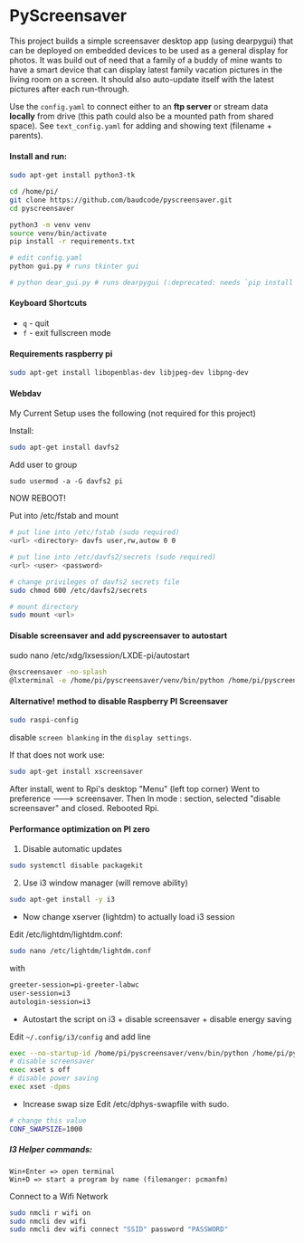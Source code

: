 # PyScreensaver

This project builds a simple screensaver desktop app (using dearpygui) that can be deployed on embedded devices to 
be used as a general display for photos. It was build out of need that a family of a buddy of mine wants to have a smart
device that can display latest family vacation pictures in the living room on a screen. 
It should also auto-update itself with the latest pictures after each run-through. 

Use the `config.yaml` to connect either to an **ftp server** or stream data **locally** from drive (this path could also be a mounted path from shared space).
See `text_config.yaml` for adding and showing text (filename + parents).

#### Install and run:



```bash
sudo apt-get install python3-tk

cd /home/pi/
git clone https://github.com/baudcode/pyscreensaver.git
cd pyscreensaver

python3 -m venv venv
source venv/bin/activate
pip install -r requirements.txt

# edit config.yaml
python gui.py # runs tkinter gui

# python dear_gui.py # runs dearpygui (:deprecated: needs `pip install dearpygui`)
```

#### Keyboard Shortcuts

- `q` - quit
- `f` - exit fullscreen mode

#### Requirements raspberry pi

```bash
sudo apt-get install libopenblas-dev libjpeg-dev libpng-dev
```

####  Webdav

My Current Setup uses the following (not required for this project)

Install:
```bash
sudo apt-get install davfs2
```
Add user to group
```
sudo usermod -a -G davfs2 pi
```
NOW REBOOT!

Put into /etc/fstab and mount
```bash
# put line into /etc/fstab (sudo required)
<url> <directory> davfs user,rw,autow 0 0

# put line into /etc/davfs2/secrets (sudo required)
<url> <user> <password>

# change privileges of davfs2 secrets file
sudo chmod 600 /etc/davfs2/secrets

# mount directory
sudo mount <url>
```


#### Disable screensaver and add pyscreensaver to autostart

sudo nano /etc/xdg/lxsession/LXDE-pi/autostart
```bash
@xscreensaver -no-splash
@lxterminal -e /home/pi/pyscreensaver/venv/bin/python /home/pi/pyscreensaver/gui.py
```

#### Alternative! method to disable Raspberry PI Screensaver

```bash
sudo raspi-config
```

disable `screen blanking` in the `display settings`.

If that does not work use:
```bash
sudo apt-get install xscreensaver
```

After install, went to Rpi's desktop "Menu" (left top corner)
Went to preference ---> screensaver.
Then In mode : section, selected "disable screensaver" and closed.
Rebooted Rpi.

#### Performance optimization on PI zero

1. Disable automatic updates

```bash
sudo systemctl disable packagekit
```

2. Use i3 window manager (will remove ability)

```bash
sudo apt-get install -y i3
```

- Now change xserver (lightdm) to actually load i3 session

Edit /etc/lightdm/lightdm.conf:

```bash
sudo nano /etc/lightdm/lightdm.conf
```
with
```bash
greeter-session=pi-greeter-labwc
user-session=i3
autologin-session=i3
```

- Autostart the script on i3 + disable screensaver + disable energy saving

Edit `~/.config/i3/config`
and add line

```bash
exec --no-startup-id /home/pi/pyscreensaver/venv/bin/python /home/pi/pyscreensaver/gui.py
# disable screensaver
exec xset s off
# disable power saving
exec xset -dpms
```

- Increase swap size
Edit /etc/dphys-swapfile with sudo.
```bash
# change this value
CONF_SWAPSIZE=1000
```

##### I3 Helper commands:

```
Win+Enter => open terminal
Win+D => start a program by name (filemanger: pcmanfm)
```

Connect to a Wifi Network
```bash
sudo nmcli r wifi on
sudo nmcli dev wifi
sudo nmcli dev wifi connect "SSID" password "PASSWORD"
```